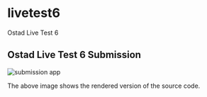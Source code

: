 # livetest6

Ostad Live Test 6

## Ostad Live Test 6 Submission
![submission app](https://github.com/syfulsharif/live_test_6_flutter/assets/2669892/024d1d7c-8699-44db-9199-9ed36792973b)

The above image shows the rendered version of the source code.


